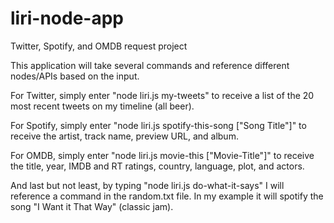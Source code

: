 # liri-node-app
Twitter, Spotify, and OMDB request project

This application will take several commands and reference different nodes/APIs based on the input.

For Twitter, simply enter "node liri.js my-tweets" to receive a list of the 20 most recent tweets on my timeline (all beer).

For Spotify, simply enter "node liri.js spotify-this-song ["Song Title"]" to receive the artist, track name, preview URL, and album.

For OMDB, simply enter "node liri.js movie-this ["Movie-Title"]" to receive the title, year, IMDB and RT ratings, country, language, plot, and actors.

And last but not least, by typing "node liri.js do-what-it-says" I will reference a command in the random.txt file.  In my example it will spotify the song "I Want it That Way" (classic jam).

